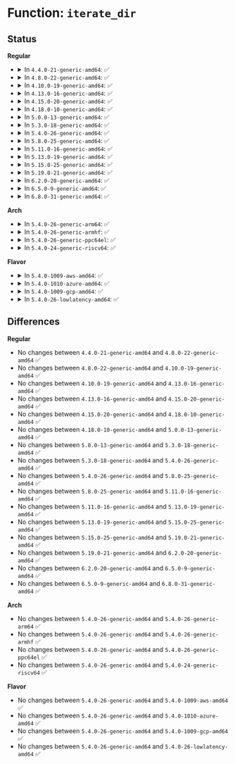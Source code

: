 # Function: <code>iterate_dir</code>

## Status
<b>Regular</b>
<ul>
<li>
<details>
<summary>In <code>4.4.0-21-generic-amd64</code>: ✅</summary>

```c
int iterate_dir(struct file * file, struct dir_context * ctx)
```

```json
{
  "name": "iterate_dir",
  "collision_type": "Unique Global",
  "inline_type": "No",
  "funcs": [
    {
      "addr": 18446744071581074304,
      "name": "iterate_dir",
      "external": true,
      "loc": "fs/readdir.c:24",
      "file": "fs/readdir.c",
      "inline": "seen, unknown",
      "caller_inline": [],
      "caller_func": [
        "fs/readdir.c:SyS_old_readdir",
        "fs/readdir.c:SyS_getdents",
        "fs/readdir.c:SyS_getdents64",
        "fs/compat.c:compat_SyS_old_readdir",
        "fs/compat.c:compat_SyS_getdents",
        "fs/compat.c:compat_SyS_getdents64",
        "fs/ecryptfs/file.c:ecryptfs_readdir",
        "fs/exportfs/expfs.c:get_name"
      ]
    }
  ],
  "symbols": [
    {
      "addr": 18446744071581074304,
      "name": "iterate_dir",
      "section": ".text",
      "bind": "STB_GLOBAL",
      "size": 282
    }
  ]
}
```
</details>
</li>
<li>
<details>
<summary>In <code>4.8.0-22-generic-amd64</code>: ✅</summary>

```c
int iterate_dir(struct file * file, struct dir_context * ctx)
```

```json
{
  "name": "iterate_dir",
  "collision_type": "Unique Global",
  "inline_type": "No",
  "funcs": [
    {
      "addr": 18446744071581236800,
      "name": "iterate_dir",
      "external": true,
      "loc": "fs/readdir.c:24",
      "file": "fs/readdir.c",
      "inline": "seen, unknown",
      "caller_inline": [],
      "caller_func": [
        "fs/readdir.c:SyS_getdents64",
        "fs/readdir.c:SyS_getdents",
        "fs/readdir.c:SyS_old_readdir",
        "fs/compat.c:compat_SyS_getdents64",
        "fs/compat.c:compat_SyS_getdents",
        "fs/compat.c:compat_SyS_old_readdir",
        "fs/ecryptfs/file.c:ecryptfs_readdir",
        "fs/exportfs/expfs.c:get_name"
      ]
    }
  ],
  "symbols": [
    {
      "addr": 18446744071581236800,
      "name": "iterate_dir",
      "section": ".text",
      "bind": "STB_GLOBAL",
      "size": 414
    }
  ]
}
```
</details>
</li>
<li>
<details>
<summary>In <code>4.10.0-19-generic-amd64</code>: ✅</summary>

```c
int iterate_dir(struct file * file, struct dir_context * ctx)
```

```json
{
  "name": "iterate_dir",
  "collision_type": "Unique Global",
  "inline_type": "No",
  "funcs": [
    {
      "addr": 18446744071581314688,
      "name": "iterate_dir",
      "external": true,
      "loc": "fs/readdir.c:24",
      "file": "fs/readdir.c",
      "inline": "seen, unknown",
      "caller_inline": [],
      "caller_func": [
        "fs/readdir.c:SyS_getdents64",
        "fs/readdir.c:SyS_getdents",
        "fs/readdir.c:SyS_old_readdir",
        "fs/compat.c:compat_SyS_getdents64",
        "fs/compat.c:compat_SyS_getdents",
        "fs/compat.c:compat_SyS_old_readdir",
        "fs/ecryptfs/file.c:ecryptfs_readdir",
        "fs/exportfs/expfs.c:get_name"
      ]
    }
  ],
  "symbols": [
    {
      "addr": 18446744071581314688,
      "name": "iterate_dir",
      "section": ".text",
      "bind": "STB_GLOBAL",
      "size": 414
    }
  ]
}
```
</details>
</li>
<li>
<details>
<summary>In <code>4.13.0-16-generic-amd64</code>: ✅</summary>

```c
int iterate_dir(struct file * file, struct dir_context * ctx)
```

```json
{
  "name": "iterate_dir",
  "collision_type": "Unique Global",
  "inline_type": "No",
  "funcs": [
    {
      "addr": 18446744071581366400,
      "name": "iterate_dir",
      "external": true,
      "loc": "fs/readdir.c:25",
      "file": "fs/readdir.c",
      "inline": "seen, unknown",
      "caller_inline": [],
      "caller_func": [
        "fs/readdir.c:compat_SyS_getdents",
        "fs/readdir.c:compat_SyS_old_readdir",
        "fs/readdir.c:SyS_getdents64",
        "fs/readdir.c:SyS_getdents",
        "fs/readdir.c:SyS_old_readdir",
        "fs/ecryptfs/file.c:ecryptfs_readdir",
        "fs/exportfs/expfs.c:get_name"
      ]
    }
  ],
  "symbols": [
    {
      "addr": 18446744071581366400,
      "name": "iterate_dir",
      "section": ".text",
      "bind": "STB_GLOBAL",
      "size": 412
    }
  ]
}
```
</details>
</li>
<li>
<details>
<summary>In <code>4.15.0-20-generic-amd64</code>: ✅</summary>

```c
int iterate_dir(struct file * file, struct dir_context * ctx)
```

```json
{
  "name": "iterate_dir",
  "collision_type": "Unique Global",
  "inline_type": "No",
  "funcs": [
    {
      "addr": 18446744071581507888,
      "name": "iterate_dir",
      "external": true,
      "loc": "fs/readdir.c:26",
      "file": "fs/readdir.c",
      "inline": "seen, unknown",
      "caller_inline": [],
      "caller_func": [
        "fs/readdir.c:compat_SyS_getdents",
        "fs/readdir.c:compat_SyS_old_readdir",
        "fs/readdir.c:SyS_getdents64",
        "fs/readdir.c:SyS_getdents",
        "fs/readdir.c:SyS_old_readdir",
        "fs/ecryptfs/file.c:ecryptfs_readdir",
        "fs/exportfs/expfs.c:get_name"
      ]
    }
  ],
  "symbols": [
    {
      "addr": 18446744071581507888,
      "name": "iterate_dir",
      "section": ".text",
      "bind": "STB_GLOBAL",
      "size": 403
    }
  ]
}
```
</details>
</li>
<li>
<details>
<summary>In <code>4.18.0-10-generic-amd64</code>: ✅</summary>

```c
int iterate_dir(struct file * file, struct dir_context * ctx)
```

```json
{
  "name": "iterate_dir",
  "collision_type": "Unique Global",
  "inline_type": "No",
  "funcs": [
    {
      "addr": 18446744071581664496,
      "name": "iterate_dir",
      "external": true,
      "loc": "fs/readdir.c:26",
      "file": "fs/readdir.c",
      "inline": "seen, unknown",
      "caller_inline": [],
      "caller_func": [
        "fs/readdir.c:__x32_compat_sys_getdents",
        "fs/readdir.c:__ia32_compat_sys_getdents",
        "fs/readdir.c:__x32_compat_sys_old_readdir",
        "fs/readdir.c:__ia32_compat_sys_old_readdir",
        "fs/readdir.c:ksys_getdents64",
        "fs/readdir.c:__ia32_sys_getdents",
        "fs/readdir.c:__x64_sys_getdents",
        "fs/readdir.c:__ia32_sys_old_readdir",
        "fs/readdir.c:__x64_sys_old_readdir",
        "fs/ecryptfs/file.c:ecryptfs_readdir",
        "fs/exportfs/expfs.c:get_name"
      ]
    }
  ],
  "symbols": [
    {
      "addr": 18446744071581664496,
      "name": "iterate_dir",
      "section": ".text",
      "bind": "STB_GLOBAL",
      "size": 405
    }
  ]
}
```
</details>
</li>
<li>
<details>
<summary>In <code>5.0.0-13-generic-amd64</code>: ✅</summary>

```c
int iterate_dir(struct file * file, struct dir_context * ctx)
```

```json
{
  "name": "iterate_dir",
  "collision_type": "Unique Global",
  "inline_type": "No",
  "funcs": [
    {
      "addr": 18446744071581750864,
      "name": "iterate_dir",
      "external": true,
      "loc": "fs/readdir.c:26",
      "file": "fs/readdir.c",
      "inline": "seen, unknown",
      "caller_inline": [],
      "caller_func": [
        "fs/readdir.c:__x32_compat_sys_getdents",
        "fs/readdir.c:__ia32_compat_sys_getdents",
        "fs/readdir.c:__x32_compat_sys_old_readdir",
        "fs/readdir.c:__ia32_compat_sys_old_readdir",
        "fs/readdir.c:ksys_getdents64",
        "fs/readdir.c:__ia32_sys_getdents",
        "fs/readdir.c:__x64_sys_getdents",
        "fs/readdir.c:__ia32_sys_old_readdir",
        "fs/readdir.c:__x64_sys_old_readdir",
        "fs/ecryptfs/file.c:ecryptfs_readdir",
        "fs/exportfs/expfs.c:get_name"
      ]
    }
  ],
  "symbols": [
    {
      "addr": 18446744071581750864,
      "name": "iterate_dir",
      "section": ".text",
      "bind": "STB_GLOBAL",
      "size": 418
    }
  ]
}
```
</details>
</li>
<li>
<details>
<summary>In <code>5.3.0-18-generic-amd64</code>: ✅</summary>

```c
int iterate_dir(struct file * file, struct dir_context * ctx)
```

```json
{
  "name": "iterate_dir",
  "collision_type": "Unique Global",
  "inline_type": "No",
  "funcs": [
    {
      "addr": 18446744071581868240,
      "name": "iterate_dir",
      "external": true,
      "loc": "fs/readdir.c:26",
      "file": "fs/readdir.c",
      "inline": "seen, unknown",
      "caller_inline": [],
      "caller_func": [
        "fs/readdir.c:__x32_compat_sys_getdents",
        "fs/readdir.c:__ia32_compat_sys_getdents",
        "fs/readdir.c:__x32_compat_sys_old_readdir",
        "fs/readdir.c:__ia32_compat_sys_old_readdir",
        "fs/readdir.c:ksys_getdents64",
        "fs/readdir.c:__ia32_sys_getdents",
        "fs/readdir.c:__x64_sys_getdents",
        "fs/readdir.c:__ia32_sys_old_readdir",
        "fs/readdir.c:__x64_sys_old_readdir",
        "fs/ecryptfs/file.c:ecryptfs_readdir",
        "fs/exportfs/expfs.c:get_name"
      ]
    }
  ],
  "symbols": [
    {
      "addr": 18446744071581868240,
      "name": "iterate_dir",
      "section": ".text",
      "bind": "STB_GLOBAL",
      "size": 420
    }
  ]
}
```
</details>
</li>
<li>
<details>
<summary>In <code>5.4.0-26-generic-amd64</code>: ✅</summary>

```c
int iterate_dir(struct file * file, struct dir_context * ctx)
```

```json
{
  "name": "iterate_dir",
  "collision_type": "Unique Global",
  "inline_type": "No",
  "funcs": [
    {
      "addr": 18446744071581940640,
      "name": "iterate_dir",
      "external": true,
      "loc": "fs/readdir.c:40",
      "file": "fs/readdir.c",
      "inline": "seen, unknown",
      "caller_inline": [],
      "caller_func": [
        "fs/readdir.c:__x32_compat_sys_getdents",
        "fs/readdir.c:__ia32_compat_sys_getdents",
        "fs/readdir.c:__x32_compat_sys_old_readdir",
        "fs/readdir.c:__ia32_compat_sys_old_readdir",
        "fs/readdir.c:ksys_getdents64",
        "fs/readdir.c:__ia32_sys_getdents",
        "fs/readdir.c:__x64_sys_getdents",
        "fs/readdir.c:__ia32_sys_old_readdir",
        "fs/readdir.c:__x64_sys_old_readdir",
        "fs/ecryptfs/file.c:ecryptfs_readdir",
        "fs/exportfs/expfs.c:get_name"
      ]
    }
  ],
  "symbols": [
    {
      "addr": 18446744071581940640,
      "name": "iterate_dir",
      "section": ".text",
      "bind": "STB_GLOBAL",
      "size": 420
    }
  ]
}
```
</details>
</li>
<li>
<details>
<summary>In <code>5.8.0-25-generic-amd64</code>: ✅</summary>

```c
int iterate_dir(struct file * file, struct dir_context * ctx)
```

```json
{
  "name": "iterate_dir",
  "collision_type": "Unique Global",
  "inline_type": "No",
  "funcs": [
    {
      "addr": 18446744071582171920,
      "name": "iterate_dir",
      "external": true,
      "loc": "fs/readdir.c:40",
      "file": "fs/readdir.c",
      "inline": "seen, unknown",
      "caller_inline": [],
      "caller_func": [
        "fs/readdir.c:__x32_compat_sys_getdents",
        "fs/readdir.c:__ia32_compat_sys_getdents",
        "fs/readdir.c:__x32_compat_sys_old_readdir",
        "fs/readdir.c:__ia32_compat_sys_old_readdir",
        "fs/readdir.c:ksys_getdents64",
        "fs/readdir.c:__ia32_sys_getdents",
        "fs/readdir.c:__x64_sys_getdents",
        "fs/readdir.c:__ia32_sys_old_readdir",
        "fs/readdir.c:__x64_sys_old_readdir",
        "fs/ecryptfs/file.c:ecryptfs_readdir",
        "fs/exportfs/expfs.c:get_name"
      ]
    }
  ],
  "symbols": [
    {
      "addr": 18446744071582171920,
      "name": "iterate_dir",
      "section": ".text",
      "bind": "STB_GLOBAL",
      "size": 419
    }
  ]
}
```
</details>
</li>
<li>
<details>
<summary>In <code>5.11.0-16-generic-amd64</code>: ✅</summary>

```c
int iterate_dir(struct file * file, struct dir_context * ctx)
```

```json
{
  "name": "iterate_dir",
  "collision_type": "Unique Global",
  "inline_type": "No",
  "funcs": [
    {
      "addr": 18446744071582218512,
      "name": "iterate_dir",
      "external": true,
      "loc": "fs/readdir.c:40",
      "file": "fs/readdir.c",
      "inline": "seen, unknown",
      "caller_inline": [],
      "caller_func": [
        "fs/readdir.c:__x32_compat_sys_getdents",
        "fs/readdir.c:__ia32_compat_sys_getdents",
        "fs/readdir.c:__x32_compat_sys_old_readdir",
        "fs/readdir.c:__ia32_compat_sys_old_readdir",
        "fs/readdir.c:__ia32_sys_getdents64",
        "fs/readdir.c:__x64_sys_getdents64",
        "fs/readdir.c:__ia32_sys_getdents",
        "fs/readdir.c:__x64_sys_getdents",
        "fs/readdir.c:__ia32_sys_old_readdir",
        "fs/readdir.c:__x64_sys_old_readdir",
        "fs/ecryptfs/file.c:ecryptfs_readdir",
        "fs/exportfs/expfs.c:get_name"
      ]
    }
  ],
  "symbols": [
    {
      "addr": 18446744071582218512,
      "name": "iterate_dir",
      "section": ".text",
      "bind": "STB_GLOBAL",
      "size": 440
    }
  ]
}
```
</details>
</li>
<li>
<details>
<summary>In <code>5.13.0-19-generic-amd64</code>: ✅</summary>

```c
int iterate_dir(struct file * file, struct dir_context * ctx)
```

```json
{
  "name": "iterate_dir",
  "collision_type": "Unique Global",
  "inline_type": "No",
  "funcs": [
    {
      "addr": 18446744071582244976,
      "name": "iterate_dir",
      "external": true,
      "loc": "fs/readdir.c:40",
      "file": "fs/readdir.c",
      "inline": "seen, unknown",
      "caller_inline": [],
      "caller_func": [
        "fs/readdir.c:__x32_compat_sys_getdents",
        "fs/readdir.c:__ia32_compat_sys_getdents",
        "fs/readdir.c:__x32_compat_sys_old_readdir",
        "fs/readdir.c:__ia32_compat_sys_old_readdir",
        "fs/readdir.c:__ia32_sys_getdents64",
        "fs/readdir.c:__x64_sys_getdents64",
        "fs/readdir.c:__ia32_sys_getdents",
        "fs/readdir.c:__x64_sys_getdents",
        "fs/readdir.c:__ia32_sys_old_readdir",
        "fs/readdir.c:__x64_sys_old_readdir",
        "fs/ecryptfs/file.c:ecryptfs_readdir",
        "fs/exportfs/expfs.c:get_name"
      ]
    }
  ],
  "symbols": [
    {
      "addr": 18446744071582244976,
      "name": "iterate_dir",
      "section": ".text",
      "bind": "STB_GLOBAL",
      "size": 440
    }
  ]
}
```
</details>
</li>
<li>
<details>
<summary>In <code>5.15.0-25-generic-amd64</code>: ✅</summary>

```c
int iterate_dir(struct file * file, struct dir_context * ctx)
```

```json
{
  "name": "iterate_dir",
  "collision_type": "Unique Global",
  "inline_type": "No",
  "funcs": [
    {
      "addr": 18446744071582562800,
      "name": "iterate_dir",
      "external": true,
      "loc": "fs/readdir.c:40",
      "file": "fs/readdir.c",
      "inline": "seen, unknown",
      "caller_inline": [],
      "caller_func": [
        "fs/readdir.c:__x64_compat_sys_getdents",
        "fs/readdir.c:__ia32_compat_sys_getdents",
        "fs/readdir.c:__x64_compat_sys_old_readdir",
        "fs/readdir.c:__ia32_compat_sys_old_readdir",
        "fs/readdir.c:__ia32_sys_getdents64",
        "fs/readdir.c:__x64_sys_getdents64",
        "fs/readdir.c:__ia32_sys_getdents",
        "fs/readdir.c:__x64_sys_getdents",
        "fs/readdir.c:__ia32_sys_old_readdir",
        "fs/readdir.c:__x64_sys_old_readdir",
        "fs/ecryptfs/file.c:ecryptfs_readdir",
        "fs/exportfs/expfs.c:get_name"
      ]
    }
  ],
  "symbols": [
    {
      "addr": 18446744071582562800,
      "name": "iterate_dir",
      "section": ".text",
      "bind": "STB_GLOBAL",
      "size": 456
    }
  ]
}
```
</details>
</li>
<li>
<details>
<summary>In <code>5.19.0-21-generic-amd64</code>: ✅</summary>

```c
int iterate_dir(struct file * file, struct dir_context * ctx)
```

```json
{
  "name": "iterate_dir",
  "collision_type": "Unique Global",
  "inline_type": "No",
  "funcs": [
    {
      "addr": 18446744071583092560,
      "name": "iterate_dir",
      "external": true,
      "loc": "fs/readdir.c:40",
      "file": "fs/readdir.c",
      "inline": "seen, unknown",
      "caller_inline": [],
      "caller_func": [
        "fs/readdir.c:__ia32_compat_sys_getdents",
        "fs/readdir.c:__ia32_compat_sys_old_readdir",
        "fs/readdir.c:__ia32_sys_getdents64",
        "fs/readdir.c:__x64_sys_getdents64",
        "fs/readdir.c:__ia32_sys_getdents",
        "fs/readdir.c:__x64_sys_getdents",
        "fs/readdir.c:__ia32_sys_old_readdir",
        "fs/readdir.c:__x64_sys_old_readdir",
        "fs/ecryptfs/file.c:ecryptfs_readdir",
        "fs/exportfs/expfs.c:get_name"
      ]
    }
  ],
  "symbols": [
    {
      "addr": 18446744071583092560,
      "name": "iterate_dir",
      "section": ".text",
      "bind": "STB_GLOBAL",
      "size": 473
    }
  ]
}
```
</details>
</li>
<li>
<details>
<summary>In <code>6.2.0-20-generic-amd64</code>: ✅</summary>

```c
int iterate_dir(struct file * file, struct dir_context * ctx)
```

```json
{
  "name": "iterate_dir",
  "collision_type": "Unique Global",
  "inline_type": "No",
  "funcs": [
    {
      "addr": 18446744071583660528,
      "name": "iterate_dir",
      "external": true,
      "loc": "fs/readdir.c:40",
      "file": "fs/readdir.c",
      "inline": "seen, unknown",
      "caller_inline": [],
      "caller_func": [
        "fs/readdir.c:__ia32_compat_sys_getdents",
        "fs/readdir.c:__ia32_compat_sys_old_readdir",
        "fs/readdir.c:__ia32_sys_getdents64",
        "fs/readdir.c:__x64_sys_getdents64",
        "fs/readdir.c:__ia32_sys_getdents",
        "fs/readdir.c:__x64_sys_getdents",
        "fs/readdir.c:__ia32_sys_old_readdir",
        "fs/readdir.c:__x64_sys_old_readdir",
        "fs/ecryptfs/file.c:ecryptfs_readdir",
        "fs/exportfs/expfs.c:get_name"
      ]
    }
  ],
  "symbols": [
    {
      "addr": 18446744071583660528,
      "name": "iterate_dir",
      "section": ".text",
      "bind": "STB_GLOBAL",
      "size": 473
    }
  ]
}
```
</details>
</li>
<li>
<details>
<summary>In <code>6.5.0-9-generic-amd64</code>: ✅</summary>

```c
int iterate_dir(struct file * file, struct dir_context * ctx)
```

```json
{
  "name": "iterate_dir",
  "collision_type": "Unique Global",
  "inline_type": "No",
  "funcs": [
    {
      "addr": 18446744071583877568,
      "name": "iterate_dir",
      "external": true,
      "loc": "fs/readdir.c:87",
      "file": "fs/readdir.c",
      "inline": "seen, unknown",
      "caller_inline": [],
      "caller_func": [
        "fs/readdir.c:__ia32_compat_sys_getdents",
        "fs/readdir.c:__ia32_compat_sys_old_readdir",
        "fs/readdir.c:__ia32_sys_getdents64",
        "fs/readdir.c:__x64_sys_getdents64",
        "fs/readdir.c:__ia32_sys_getdents",
        "fs/readdir.c:__x64_sys_getdents",
        "fs/readdir.c:__ia32_sys_old_readdir",
        "fs/readdir.c:__x64_sys_old_readdir",
        "fs/ecryptfs/file.c:ecryptfs_readdir",
        "fs/exportfs/expfs.c:get_name"
      ]
    }
  ],
  "symbols": [
    {
      "addr": 18446744071583877568,
      "name": "iterate_dir",
      "section": ".text",
      "bind": "STB_GLOBAL",
      "size": 377
    }
  ]
}
```
</details>
</li>
<li>
<details>
<summary>In <code>6.8.0-31-generic-amd64</code>: ✅</summary>

```c
int iterate_dir(struct file * file, struct dir_context * ctx)
```

```json
{
  "name": "iterate_dir",
  "collision_type": "Unique Global",
  "inline_type": "No",
  "funcs": [
    {
      "addr": 18446744071584085344,
      "name": "iterate_dir",
      "external": true,
      "loc": "fs/readdir.c:87",
      "file": "fs/readdir.c",
      "inline": "seen, unknown",
      "caller_inline": [],
      "caller_func": [
        "fs/readdir.c:__ia32_compat_sys_getdents",
        "fs/readdir.c:__ia32_compat_sys_old_readdir",
        "fs/readdir.c:__ia32_sys_getdents64",
        "fs/readdir.c:__x64_sys_getdents64",
        "fs/readdir.c:__ia32_sys_getdents",
        "fs/readdir.c:__x64_sys_getdents",
        "fs/readdir.c:__ia32_sys_old_readdir",
        "fs/readdir.c:__x64_sys_old_readdir",
        "fs/ecryptfs/file.c:ecryptfs_readdir",
        "fs/exportfs/expfs.c:get_name"
      ]
    }
  ],
  "symbols": [
    {
      "addr": 18446744071584085344,
      "name": "iterate_dir",
      "section": ".text",
      "bind": "STB_GLOBAL",
      "size": 512
    }
  ]
}
```
</details>
</li>
</ul>
<b>Arch</b>
<ul>
<li>
<details>
<summary>In <code>5.4.0-26-generic-arm64</code>: ✅</summary>

```c
int iterate_dir(struct file * file, struct dir_context * ctx)
```

```json
{
  "name": "iterate_dir",
  "collision_type": "Unique Global",
  "inline_type": "No",
  "funcs": [
    {
      "addr": 18446603336493429152,
      "name": "iterate_dir",
      "external": true,
      "loc": "fs/readdir.c:40",
      "file": "fs/readdir.c",
      "inline": "seen, unknown",
      "caller_inline": [],
      "caller_func": [
        "fs/readdir.c:__arm64_compat_sys_getdents",
        "fs/readdir.c:__arm64_compat_sys_old_readdir",
        "fs/readdir.c:ksys_getdents64",
        "fs/readdir.c:__arm64_sys_getdents",
        "fs/ecryptfs/file.c:ecryptfs_readdir",
        "fs/exportfs/expfs.c:get_name"
      ]
    }
  ],
  "symbols": [
    {
      "addr": 18446603336493429152,
      "name": "iterate_dir",
      "section": ".text",
      "bind": "STB_GLOBAL",
      "size": 416
    }
  ]
}
```
</details>
</li>
<li>
<details>
<summary>In <code>5.4.0-26-generic-armhf</code>: ✅</summary>

```c
int iterate_dir(struct file * file, struct dir_context * ctx)
```

```json
{
  "name": "iterate_dir",
  "collision_type": "Unique Global",
  "inline_type": "No",
  "funcs": [
    {
      "addr": 3227009044,
      "name": "iterate_dir",
      "external": true,
      "loc": "fs/readdir.c:40",
      "file": "fs/readdir.c",
      "inline": "seen, unknown",
      "caller_inline": [],
      "caller_func": [
        "fs/readdir.c:ksys_getdents64",
        "fs/readdir.c:__se_sys_getdents",
        "fs/ecryptfs/file.c:ecryptfs_readdir",
        "fs/exportfs/expfs.c:get_name"
      ]
    }
  ],
  "symbols": [
    {
      "addr": 3227009044,
      "name": "iterate_dir",
      "section": ".text",
      "bind": "STB_GLOBAL",
      "size": 380
    }
  ]
}
```
</details>
</li>
<li>
<details>
<summary>In <code>5.4.0-26-generic-ppc64el</code>: ✅</summary>

```c
int iterate_dir(struct file * file, struct dir_context * ctx)
```

```json
{
  "name": "iterate_dir",
  "collision_type": "Unique Global",
  "inline_type": "No",
  "funcs": [
    {
      "addr": 13835058055286986864,
      "name": "iterate_dir",
      "external": true,
      "loc": "fs/readdir.c:40",
      "file": "fs/readdir.c",
      "inline": "seen, unknown",
      "caller_inline": [],
      "caller_func": [
        "fs/readdir.c:__se_compat_sys_getdents",
        "fs/readdir.c:__se_compat_sys_old_readdir",
        "fs/readdir.c:ksys_getdents64",
        "fs/readdir.c:__se_sys_getdents",
        "fs/readdir.c:__se_sys_old_readdir",
        "fs/ecryptfs/file.c:ecryptfs_readdir",
        "fs/exportfs/expfs.c:get_name"
      ]
    }
  ],
  "symbols": [
    {
      "addr": 13835058055286986864,
      "name": "iterate_dir",
      "section": ".text",
      "bind": "STB_GLOBAL",
      "size": 632
    }
  ]
}
```
</details>
</li>
<li>
<details>
<summary>In <code>5.4.0-24-generic-riscv64</code>: ✅</summary>

```c
int iterate_dir(struct file * file, struct dir_context * ctx)
```

```json
{
  "name": "iterate_dir",
  "collision_type": "Unique Global",
  "inline_type": "No",
  "funcs": [
    {
      "addr": 18446743936273129524,
      "name": "iterate_dir",
      "external": true,
      "loc": "fs/readdir.c:40",
      "file": "fs/readdir.c",
      "inline": "seen, unknown",
      "caller_inline": [],
      "caller_func": [
        "fs/readdir.c:ksys_getdents64",
        "fs/readdir.c:__se_sys_getdents",
        "fs/ecryptfs/file.c:ecryptfs_readdir",
        "fs/exportfs/expfs.c:get_name"
      ]
    }
  ],
  "symbols": [
    {
      "addr": 18446743936273129524,
      "name": "iterate_dir",
      "section": ".text",
      "bind": "STB_GLOBAL",
      "size": 332
    }
  ]
}
```
</details>
</li>
</ul>
<b>Flavor</b>
<ul>
<li>
<details>
<summary>In <code>5.4.0-1009-aws-amd64</code>: ✅</summary>

```c
int iterate_dir(struct file * file, struct dir_context * ctx)
```

```json
{
  "name": "iterate_dir",
  "collision_type": "Unique Global",
  "inline_type": "No",
  "funcs": [
    {
      "addr": 18446744071581909376,
      "name": "iterate_dir",
      "external": true,
      "loc": "fs/readdir.c:40",
      "file": "fs/readdir.c",
      "inline": "seen, unknown",
      "caller_inline": [],
      "caller_func": [
        "fs/readdir.c:__x32_compat_sys_getdents",
        "fs/readdir.c:__ia32_compat_sys_getdents",
        "fs/readdir.c:__x32_compat_sys_old_readdir",
        "fs/readdir.c:__ia32_compat_sys_old_readdir",
        "fs/readdir.c:ksys_getdents64",
        "fs/readdir.c:__ia32_sys_getdents",
        "fs/readdir.c:__x64_sys_getdents",
        "fs/readdir.c:__ia32_sys_old_readdir",
        "fs/readdir.c:__x64_sys_old_readdir",
        "fs/ecryptfs/file.c:ecryptfs_readdir",
        "fs/exportfs/expfs.c:get_name"
      ]
    }
  ],
  "symbols": [
    {
      "addr": 18446744071581909376,
      "name": "iterate_dir",
      "section": ".text",
      "bind": "STB_GLOBAL",
      "size": 420
    }
  ]
}
```
</details>
</li>
<li>
<details>
<summary>In <code>5.4.0-1010-azure-amd64</code>: ✅</summary>

```c
int iterate_dir(struct file * file, struct dir_context * ctx)
```

```json
{
  "name": "iterate_dir",
  "collision_type": "Unique Global",
  "inline_type": "No",
  "funcs": [
    {
      "addr": 18446744071581846960,
      "name": "iterate_dir",
      "external": true,
      "loc": "fs/readdir.c:40",
      "file": "fs/readdir.c",
      "inline": "seen, unknown",
      "caller_inline": [],
      "caller_func": [
        "fs/readdir.c:__x32_compat_sys_getdents",
        "fs/readdir.c:__ia32_compat_sys_getdents",
        "fs/readdir.c:__x32_compat_sys_old_readdir",
        "fs/readdir.c:__ia32_compat_sys_old_readdir",
        "fs/readdir.c:ksys_getdents64",
        "fs/readdir.c:__ia32_sys_getdents",
        "fs/readdir.c:__x64_sys_getdents",
        "fs/readdir.c:__ia32_sys_old_readdir",
        "fs/readdir.c:__x64_sys_old_readdir",
        "fs/ecryptfs/file.c:ecryptfs_readdir",
        "fs/exportfs/expfs.c:get_name"
      ]
    }
  ],
  "symbols": [
    {
      "addr": 18446744071581846960,
      "name": "iterate_dir",
      "section": ".text",
      "bind": "STB_GLOBAL",
      "size": 420
    }
  ]
}
```
</details>
</li>
<li>
<details>
<summary>In <code>5.4.0-1009-gcp-amd64</code>: ✅</summary>

```c
int iterate_dir(struct file * file, struct dir_context * ctx)
```

```json
{
  "name": "iterate_dir",
  "collision_type": "Unique Global",
  "inline_type": "No",
  "funcs": [
    {
      "addr": 18446744071581900688,
      "name": "iterate_dir",
      "external": true,
      "loc": "fs/readdir.c:40",
      "file": "fs/readdir.c",
      "inline": "seen, unknown",
      "caller_inline": [],
      "caller_func": [
        "fs/readdir.c:__x32_compat_sys_getdents",
        "fs/readdir.c:__ia32_compat_sys_getdents",
        "fs/readdir.c:__x32_compat_sys_old_readdir",
        "fs/readdir.c:__ia32_compat_sys_old_readdir",
        "fs/readdir.c:ksys_getdents64",
        "fs/readdir.c:__ia32_sys_getdents",
        "fs/readdir.c:__x64_sys_getdents",
        "fs/readdir.c:__ia32_sys_old_readdir",
        "fs/readdir.c:__x64_sys_old_readdir",
        "fs/ecryptfs/file.c:ecryptfs_readdir",
        "fs/exportfs/expfs.c:get_name"
      ]
    }
  ],
  "symbols": [
    {
      "addr": 18446744071581900688,
      "name": "iterate_dir",
      "section": ".text",
      "bind": "STB_GLOBAL",
      "size": 420
    }
  ]
}
```
</details>
</li>
<li>
<details>
<summary>In <code>5.4.0-26-lowlatency-amd64</code>: ✅</summary>

```c
int iterate_dir(struct file * file, struct dir_context * ctx)
```

```json
{
  "name": "iterate_dir",
  "collision_type": "Unique Global",
  "inline_type": "No",
  "funcs": [
    {
      "addr": 18446744071581970304,
      "name": "iterate_dir",
      "external": true,
      "loc": "fs/readdir.c:40",
      "file": "fs/readdir.c",
      "inline": "seen, unknown",
      "caller_inline": [],
      "caller_func": [
        "fs/readdir.c:__x32_compat_sys_getdents",
        "fs/readdir.c:__ia32_compat_sys_getdents",
        "fs/readdir.c:__x32_compat_sys_old_readdir",
        "fs/readdir.c:__ia32_compat_sys_old_readdir",
        "fs/readdir.c:ksys_getdents64",
        "fs/readdir.c:__ia32_sys_getdents",
        "fs/readdir.c:__x64_sys_getdents",
        "fs/readdir.c:__ia32_sys_old_readdir",
        "fs/readdir.c:__x64_sys_old_readdir",
        "fs/ecryptfs/file.c:ecryptfs_readdir",
        "fs/exportfs/expfs.c:get_name"
      ]
    }
  ],
  "symbols": [
    {
      "addr": 18446744071581970304,
      "name": "iterate_dir",
      "section": ".text",
      "bind": "STB_GLOBAL",
      "size": 420
    }
  ]
}
```
</details>
</li>
</ul>

## Differences
<b>Regular</b>
<ul>
<li>
No changes between <code>4.4.0-21-generic-amd64</code> and <code>4.8.0-22-generic-amd64</code> ✅
</li>
<li>
No changes between <code>4.8.0-22-generic-amd64</code> and <code>4.10.0-19-generic-amd64</code> ✅
</li>
<li>
No changes between <code>4.10.0-19-generic-amd64</code> and <code>4.13.0-16-generic-amd64</code> ✅
</li>
<li>
No changes between <code>4.13.0-16-generic-amd64</code> and <code>4.15.0-20-generic-amd64</code> ✅
</li>
<li>
No changes between <code>4.15.0-20-generic-amd64</code> and <code>4.18.0-10-generic-amd64</code> ✅
</li>
<li>
No changes between <code>4.18.0-10-generic-amd64</code> and <code>5.0.0-13-generic-amd64</code> ✅
</li>
<li>
No changes between <code>5.0.0-13-generic-amd64</code> and <code>5.3.0-18-generic-amd64</code> ✅
</li>
<li>
No changes between <code>5.3.0-18-generic-amd64</code> and <code>5.4.0-26-generic-amd64</code> ✅
</li>
<li>
No changes between <code>5.4.0-26-generic-amd64</code> and <code>5.8.0-25-generic-amd64</code> ✅
</li>
<li>
No changes between <code>5.8.0-25-generic-amd64</code> and <code>5.11.0-16-generic-amd64</code> ✅
</li>
<li>
No changes between <code>5.11.0-16-generic-amd64</code> and <code>5.13.0-19-generic-amd64</code> ✅
</li>
<li>
No changes between <code>5.13.0-19-generic-amd64</code> and <code>5.15.0-25-generic-amd64</code> ✅
</li>
<li>
No changes between <code>5.15.0-25-generic-amd64</code> and <code>5.19.0-21-generic-amd64</code> ✅
</li>
<li>
No changes between <code>5.19.0-21-generic-amd64</code> and <code>6.2.0-20-generic-amd64</code> ✅
</li>
<li>
No changes between <code>6.2.0-20-generic-amd64</code> and <code>6.5.0-9-generic-amd64</code> ✅
</li>
<li>
No changes between <code>6.5.0-9-generic-amd64</code> and <code>6.8.0-31-generic-amd64</code> ✅
</li>
</ul>
<b>Arch</b>
<ul>
<li>
No changes between <code>5.4.0-26-generic-amd64</code> and <code>5.4.0-26-generic-arm64</code> ✅
</li>
<li>
No changes between <code>5.4.0-26-generic-amd64</code> and <code>5.4.0-26-generic-armhf</code> ✅
</li>
<li>
No changes between <code>5.4.0-26-generic-amd64</code> and <code>5.4.0-26-generic-ppc64el</code> ✅
</li>
<li>
No changes between <code>5.4.0-26-generic-amd64</code> and <code>5.4.0-24-generic-riscv64</code> ✅
</li>
</ul>
<b>Flavor</b>
<ul>
<li>
No changes between <code>5.4.0-26-generic-amd64</code> and <code>5.4.0-1009-aws-amd64</code> ✅
</li>
<li>
No changes between <code>5.4.0-26-generic-amd64</code> and <code>5.4.0-1010-azure-amd64</code> ✅
</li>
<li>
No changes between <code>5.4.0-26-generic-amd64</code> and <code>5.4.0-1009-gcp-amd64</code> ✅
</li>
<li>
No changes between <code>5.4.0-26-generic-amd64</code> and <code>5.4.0-26-lowlatency-amd64</code> ✅
</li>
</ul>
